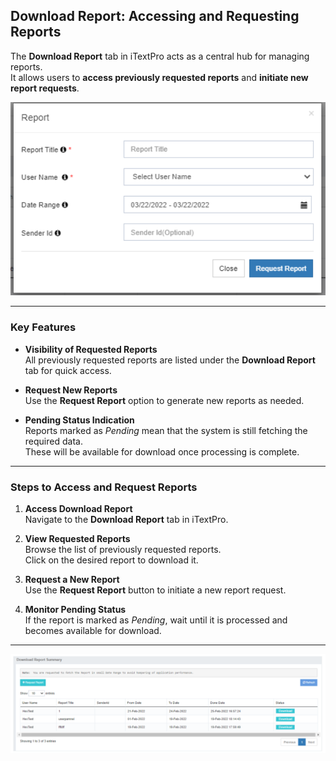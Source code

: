 ## Download Report: Accessing and Requesting Reports

The **Download Report** tab in iTextPro acts as a central hub for managing reports.  
It allows users to **access previously requested reports** and **initiate new report requests**.

![Download Report](images/download1.png)

---

### Key Features

- **Visibility of Requested Reports**  
  All previously requested reports are listed under the **Download Report** tab for quick access.

- **Request New Reports**  
  Use the **Request Report** option to generate new reports as needed.

- **Pending Status Indication**  
  Reports marked as *Pending* mean that the system is still fetching the required data.  
  These will be available for download once processing is complete.

---

### Steps to Access and Request Reports

1. **Access Download Report**  
   Navigate to the **Download Report** tab in iTextPro.

2. **View Requested Reports**  
   Browse the list of previously requested reports.  
   Click on the desired report to download it.

3. **Request a New Report**  
   Use the **Request Report** button to initiate a new report request.

4. **Monitor Pending Status**  
   If the report is marked as *Pending*, wait until it is processed and becomes available for download.

---

![Download Report List](images/download2.png)
